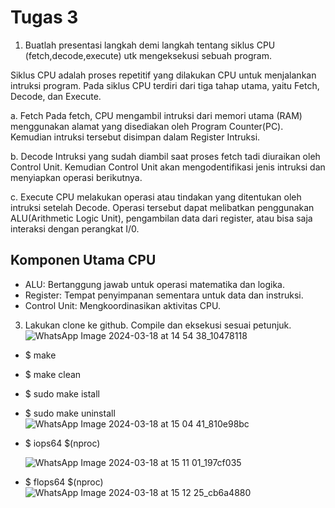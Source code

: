 # Tugas 3

1. Buatlah presentasi langkah demi langkah tentang siklus CPU (fetch,decode,execute) utk mengeksekusi sebuah program.

  Siklus CPU adalah proses repetitif yang dilakukan CPU untuk menjalankan intruksi program. Pada siklus CPU terdiri dari tiga tahap utama, yaitu Fetch, Decode, dan Execute. 
  
   a. Fetch
  Pada fetch, CPU mengambil intruksi dari memori utama (RAM) menggunakan alamat yang disediakan oleh Program Counter(PC). Kemudian intruksi tersebut disimpan dalam Register Intruksi. 
    
   b. Decode
  Intruksi yang sudah diambil saat proses fetch tadi diuraikan oleh Control Unit. Kemudian Control Unit akan mengodentifikasi jenis intruksi dan menyiapkan operasi berikutnya. 

   c. Execute 
  CPU melakukan operasi atau tindakan yang ditentukan oleh intruksi setelah Decode. Operasi tersebut dapat melibatkan penggunakan ALU(Arithmetic Logic Unit), pengambilan data dari register, atau bisa saja interaksi dengan perangkat I/0.

## Komponen Utama CPU

  - ALU: Bertanggung jawab untuk operasi matematika dan logika.
  - Register: Tempat penyimpanan sementara untuk data dan instruksi.
  - Control Unit: Mengkoordinasikan aktivitas CPU.


  3. Lakukan clone ke github. Compile dan eksekusi sesuai petunjuk.
     ![WhatsApp Image 2024-03-18 at 14 54 38_10478118](https://github.com/Meiradina/SysOP24-3123521023/assets/160557713/38ecb322-6b3a-4026-9f36-5191d76258a2)

  - $ make
  - $ make clean
  - $ sudo make istall
  - $ sudo make uninstall
    ![WhatsApp Image 2024-03-18 at 15 04 41_810e98bc](https://github.com/Meiradina/SysOP24-3123521023/assets/160557713/97a199c7-0f04-48e7-8e5d-0bd5f93b91bb)

  - $ iops64 $(nproc)
    
     ![WhatsApp Image 2024-03-18 at 15 11 01_197cf035](https://github.com/Meiradina/SysOP24-3123521023/assets/160557713/4d783078-f831-418d-8976-792aefa3266a)
    
  - $ flops64 $(nproc)
    ![WhatsApp Image 2024-03-18 at 15 12 25_cb6a4880](https://github.com/Meiradina/SysOP24-3123521023/assets/160557713/6310426b-8b63-41b2-8586-4b1f1bb6eea9)




   
   
